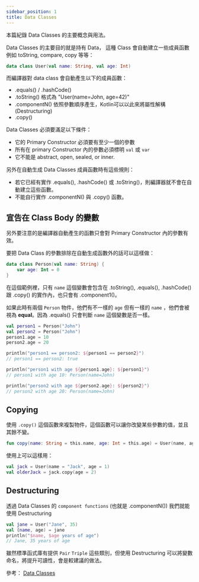 ```yaml
---
sidebar_position: 1
title: Data Classes
---
```


本篇紀錄 Data Classes 的主要概念與用法。

Data Classes 的主要目的就是持有 Data， 這種 Class 會自動建立一些成員函數例如 toString, compare, copy 等等：

```kotlin title="持有 User Data(name & age) 的 Data Class"
data class User(val name: String, val age: Int)
```

而編譯器對 data class 會自動產生以下的成員函數：
* .equals() / .hashCode()
* .toString() 格式為 "User(name=John, age=42)"
* .componentN() 依照參數順序產生，Kotlin可以以此來將屬性解構(Destructuring)
* .copy()

Data Classes 必須要滿足以下條件：
* 它的 Primary Constructor 必須要有至少一個的參數
* 所有在 primary Constructor 內的參數必須標明 `val` 或 `var`
* 它不能是 abstract, open, sealed, or inner.

另外在自動生成 Data Classes 成員函數時有這些規則：
* 若它已經有實作 .equals(), .hashCode() 或 .toString()，則編譯器就不會在自動建立這些函數。
* 不能自行實作 .componentN() 與 .copy() 函數。 



## 宣告在 Class Body 的變數

另外要注意的是編譯器自動產生的函數只會對 Primary Constructor 內的參數有效。

要把 Data Class 的參數排除在自動生成函數外的話可以這樣做：

```kotlin title="age 這個變數將排除在外"
data class Person(val name: String) {
    var age: Int = 0
}
```

在這個範例裡，只有 `name` 這個變數會包含在 .toString(), .equals(), .hashCode() 跟 .copy() 的實作內，也只會有 .component1()。

如果此時有兩個 `Person` 物件，他們有不一樣的 `age` 但有一樣的 `name` ，他們會被視為 **equal**。因為 .equals() 只會判斷 `name` 這個變數是否一樣。

```kotlin
val person1 = Person("John")
val person2 = Person("John")
person1.age = 10
person2.age = 20

println("person1 == person2: ${person1 == person2}")
// person1 == person2: true

println("person1 with age ${person1.age}: ${person1}")
// person1 with age 10: Person(name=John)

println("person2 with age ${person2.age}: ${person2}")
// person2 with age 20: Person(name=John)
```

## Copying

使用 `.copy()` 這個函數來複製物件，這個函數可以讓你改變某些參數的值，並且其餘不變。

```kotlin title="上面 User Data Class 的 copy() 函數實作"
fun copy(name: String = this.name, age: Int = this.age) = User(name, age)
```

使用上可以這樣用：

```kotlin title="Copy Jack 這個 User, 同時將 age 改成 2"
val jack = User(name = "Jack", age = 1)
val olderJack = jack.copy(age = 2)
```

## Destructuring

透過 Data Classes 的 `component functions` (也就是 .componentN()) 我們就能使用 Destructuring

```kotlin
val jane = User("Jane", 35)
val (name, age) = jane
println("$name, $age years of age")
// Jane, 35 years of age
```

雖然標準函式庫有提供 `Pair` `Triple` 這些類別，但使用 Destructuring 可以將變數命名，將提升可讀性，會是較建議的做法。

參考：
[Data Classes](https://kotlinlang.org/docs/data-classes.html)